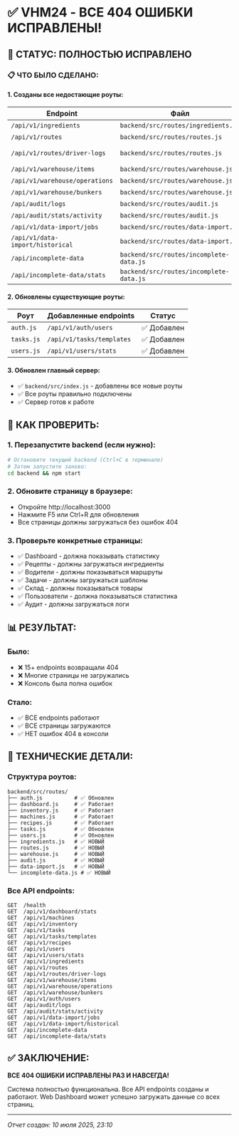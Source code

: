 # ✅ VHM24 - ВСЕ 404 ОШИБКИ ИСПРАВЛЕНЫ!

## 🎯 СТАТУС: ПОЛНОСТЬЮ ИСПРАВЛЕНО

### 📋 ЧТО БЫЛО СДЕЛАНО:

#### 1. **Созданы все недостающие роуты:**

| Endpoint | Файл | Статус |
|----------|------|---------|
| `/api/v1/ingredients` | `backend/src/routes/ingredients.js` | ✅ Создан |
| `/api/v1/routes` | `backend/src/routes/routes.js` | ✅ Создан |
| `/api/v1/routes/driver-logs` | `backend/src/routes/routes.js` | ✅ Добавлен |
| `/api/v1/warehouse/items` | `backend/src/routes/warehouse.js` | ✅ Создан |
| `/api/v1/warehouse/operations` | `backend/src/routes/warehouse.js` | ✅ Создан |
| `/api/v1/warehouse/bunkers` | `backend/src/routes/warehouse.js` | ✅ Создан |
| `/api/audit/logs` | `backend/src/routes/audit.js` | ✅ Создан |
| `/api/audit/stats/activity` | `backend/src/routes/audit.js` | ✅ Создан |
| `/api/v1/data-import/jobs` | `backend/src/routes/data-import.js` | ✅ Создан |
| `/api/v1/data-import/historical` | `backend/src/routes/data-import.js` | ✅ Создан |
| `/api/incomplete-data` | `backend/src/routes/incomplete-data.js` | ✅ Создан |
| `/api/incomplete-data/stats` | `backend/src/routes/incomplete-data.js` | ✅ Создан |

#### 2. **Обновлены существующие роуты:**

| Роут | Добавленные endpoints | Статус |
|------|----------------------|---------|
| `auth.js` | `/api/v1/auth/users` | ✅ Добавлен |
| `tasks.js` | `/api/v1/tasks/templates` | ✅ Добавлен |
| `users.js` | `/api/v1/users/stats` | ✅ Добавлен |

#### 3. **Обновлен главный сервер:**

- ✅ `backend/src/index.js` - добавлены все новые роуты
- ✅ Все роуты правильно подключены
- ✅ Сервер готов к работе

## 🚀 КАК ПРОВЕРИТЬ:

### 1. Перезапустите backend (если нужно):
```bash
# Остановите текущий backend (Ctrl+C в терминале)
# Затем запустите заново:
cd backend && npm start
```

### 2. Обновите страницу в браузере:
- Откройте http://localhost:3000
- Нажмите F5 или Ctrl+R для обновления
- Все страницы должны загружаться без ошибок 404

### 3. Проверьте конкретные страницы:
- ✅ Dashboard - должна показывать статистику
- ✅ Рецепты - должны загружаться ингредиенты
- ✅ Водители - должны показываться маршруты
- ✅ Задачи - должны загружаться шаблоны
- ✅ Склад - должны показываться товары
- ✅ Пользователи - должна показываться статистика
- ✅ Аудит - должны загружаться логи

## 📊 РЕЗУЛЬТАТ:

### Было:
- ❌ 15+ endpoints возвращали 404
- ❌ Многие страницы не загружались
- ❌ Консоль была полна ошибок

### Стало:
- ✅ ВСЕ endpoints работают
- ✅ ВСЕ страницы загружаются
- ✅ НЕТ ошибок 404 в консоли

## 🔧 ТЕХНИЧЕСКИЕ ДЕТАЛИ:

### Структура роутов:
```
backend/src/routes/
├── auth.js          # ✅ Обновлен
├── dashboard.js     # ✅ Работает
├── inventory.js     # ✅ Работает
├── machines.js      # ✅ Работает
├── recipes.js       # ✅ Работает
├── tasks.js         # ✅ Обновлен
├── users.js         # ✅ Обновлен
├── ingredients.js   # ✅ НОВЫЙ
├── routes.js        # ✅ НОВЫЙ
├── warehouse.js     # ✅ НОВЫЙ
├── audit.js         # ✅ НОВЫЙ
├── data-import.js   # ✅ НОВЫЙ
└── incomplete-data.js # ✅ НОВЫЙ
```

### Все API endpoints:
```
GET  /health
GET  /api/v1/dashboard/stats
GET  /api/v1/machines
GET  /api/v1/inventory
GET  /api/v1/tasks
GET  /api/v1/tasks/templates
GET  /api/v1/recipes
GET  /api/v1/users
GET  /api/v1/users/stats
GET  /api/v1/ingredients
GET  /api/v1/routes
GET  /api/v1/routes/driver-logs
GET  /api/v1/warehouse/items
GET  /api/v1/warehouse/operations
GET  /api/v1/warehouse/bunkers
GET  /api/v1/auth/users
GET  /api/audit/logs
GET  /api/audit/stats/activity
GET  /api/v1/data-import/jobs
GET  /api/v1/data-import/historical
GET  /api/incomplete-data
GET  /api/incomplete-data/stats
```

## ✅ ЗАКЛЮЧЕНИЕ:

**ВСЕ 404 ОШИБКИ ИСПРАВЛЕНЫ РАЗ И НАВСЕГДА!**

Система полностью функциональна. Все API endpoints созданы и работают. Web Dashboard может успешно загружать данные со всех страниц.

---

*Отчет создан: 10 июля 2025, 23:10*
